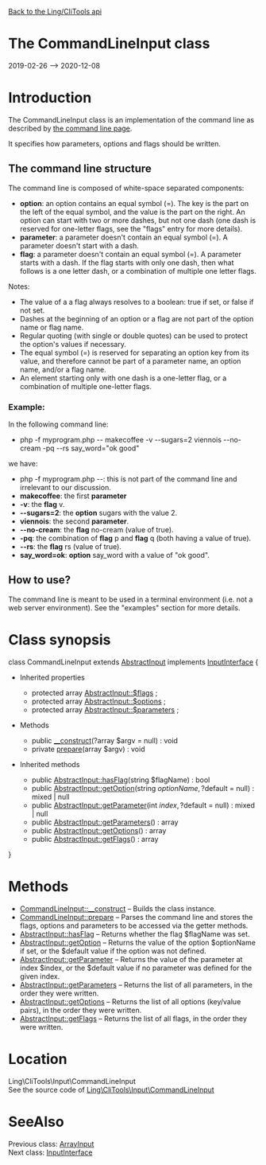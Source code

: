 [Back to the Ling/CliTools api](https://github.com/lingtalfi/CliTools/blob/master/doc/api/Ling/CliTools.md)



The CommandLineInput class
================
2019-02-26 --> 2020-12-08






Introduction
============

The CommandLineInput class is an implementation of the command line as described by [the command line page](https://github.com/lingtalfi/CliTools/blob/master/doc/pages/command-line.md).


It specifies how parameters, options and flags should be written.



The command line structure
---------------------

The command line is composed of white-space separated components:


- **option**: an option contains an equal symbol (=). The key is the part on the left of the equal symbol, and the value is the part on the right.
     An option can start with two or more dashes, but not one dash (one dash is reserved for one-letter flags, see the "flags" entry for more details).
- **parameter**: a parameter doesn't contain an equal symbol (=). A parameter doesn't start with a dash.
- **flag**: a parameter doesn't contain an equal symbol (=). A parameter starts with a dash.
             If the flag starts with only one dash, then what follows is a one letter dash, or a combination of multiple one letter flags.


Notes:
- The value of a a flag always resolves to a boolean: true if set, or false if not set.
- Dashes at the beginning of an option or a flag are not part of the option name or flag name.
- Regular quoting (with single or double quotes) can be used to protect the option's values if necessary.
- The equal symbol (=) is reserved for separating an option key from its value, and therefore cannot be part of a parameter name, an option name, and/or a flag name.
- An element starting only with one dash is a one-letter flag, or a combination of multiple one-letter flags.



### Example:

In the following command line:

- php -f myprogram.php -- makecoffee -v --sugars=2 viennois --no-cream -pq --rs say_word="ok good"


we have:

- php -f myprogram.php --: this is not part of the command line and irrelevant to our discussion.
- **makecoffee**: the first **parameter**
- **-v**: the **flag** v.
- **--sugars=2**: the **option** sugars with the value 2.
- **viennois**: the second **parameter**.
- **--no-cream**: the **flag** no-cream (value of true).
- **-pq**: the combination of **flag** p and **flag** q (both having a value of true).
- **--rs**: the **flag** rs (value of true).
- **say_word=ok**: **option** say_word with a value of "ok good".




How to use?
-------------

The command line is meant to be used in a terminal environment (i.e. not a web server environment).
See the "examples" section for more details.



Class synopsis
==============


class <span class="pl-k">CommandLineInput</span> extends [AbstractInput](https://github.com/lingtalfi/CliTools/blob/master/doc/api/Ling/CliTools/Input/AbstractInput.md) implements [InputInterface](https://github.com/lingtalfi/CliTools/blob/master/doc/api/Ling/CliTools/Input/InputInterface.md) {

- Inherited properties
    - protected array [AbstractInput::$flags](#property-flags) ;
    - protected array [AbstractInput::$options](#property-options) ;
    - protected array [AbstractInput::$parameters](#property-parameters) ;

- Methods
    - public [__construct](https://github.com/lingtalfi/CliTools/blob/master/doc/api/Ling/CliTools/Input/CommandLineInput/__construct.md)(?array $argv = null) : void
    - private [prepare](https://github.com/lingtalfi/CliTools/blob/master/doc/api/Ling/CliTools/Input/CommandLineInput/prepare.md)(array $argv) : void

- Inherited methods
    - public [AbstractInput::hasFlag](https://github.com/lingtalfi/CliTools/blob/master/doc/api/Ling/CliTools/Input/AbstractInput/hasFlag.md)(string $flagName) : bool
    - public [AbstractInput::getOption](https://github.com/lingtalfi/CliTools/blob/master/doc/api/Ling/CliTools/Input/AbstractInput/getOption.md)(string $optionName, ?$default = null) : mixed | null
    - public [AbstractInput::getParameter](https://github.com/lingtalfi/CliTools/blob/master/doc/api/Ling/CliTools/Input/AbstractInput/getParameter.md)(int $index, ?$default = null) : mixed | null
    - public [AbstractInput::getParameters](https://github.com/lingtalfi/CliTools/blob/master/doc/api/Ling/CliTools/Input/AbstractInput/getParameters.md)() : array
    - public [AbstractInput::getOptions](https://github.com/lingtalfi/CliTools/blob/master/doc/api/Ling/CliTools/Input/AbstractInput/getOptions.md)() : array
    - public [AbstractInput::getFlags](https://github.com/lingtalfi/CliTools/blob/master/doc/api/Ling/CliTools/Input/AbstractInput/getFlags.md)() : array

}






Methods
==============

- [CommandLineInput::__construct](https://github.com/lingtalfi/CliTools/blob/master/doc/api/Ling/CliTools/Input/CommandLineInput/__construct.md) &ndash; Builds the class instance.
- [CommandLineInput::prepare](https://github.com/lingtalfi/CliTools/blob/master/doc/api/Ling/CliTools/Input/CommandLineInput/prepare.md) &ndash; Parses the command line and stores the flags, options and parameters to be accessed via the getter methods.
- [AbstractInput::hasFlag](https://github.com/lingtalfi/CliTools/blob/master/doc/api/Ling/CliTools/Input/AbstractInput/hasFlag.md) &ndash; Returns whether the flag $flagName was set.
- [AbstractInput::getOption](https://github.com/lingtalfi/CliTools/blob/master/doc/api/Ling/CliTools/Input/AbstractInput/getOption.md) &ndash; Returns the value of the option $optionName if set, or the $default value if the option was not defined.
- [AbstractInput::getParameter](https://github.com/lingtalfi/CliTools/blob/master/doc/api/Ling/CliTools/Input/AbstractInput/getParameter.md) &ndash; Returns the value of the parameter at index $index, or the $default value if no parameter was defined for the given index.
- [AbstractInput::getParameters](https://github.com/lingtalfi/CliTools/blob/master/doc/api/Ling/CliTools/Input/AbstractInput/getParameters.md) &ndash; Returns the list of all parameters, in the order they were written.
- [AbstractInput::getOptions](https://github.com/lingtalfi/CliTools/blob/master/doc/api/Ling/CliTools/Input/AbstractInput/getOptions.md) &ndash; Returns the list of all options (key/value pairs), in the order they were written.
- [AbstractInput::getFlags](https://github.com/lingtalfi/CliTools/blob/master/doc/api/Ling/CliTools/Input/AbstractInput/getFlags.md) &ndash; Returns the list of all flags, in the order they were written.





Location
=============
Ling\CliTools\Input\CommandLineInput<br>
See the source code of [Ling\CliTools\Input\CommandLineInput](https://github.com/lingtalfi/CliTools/blob/master/Input/CommandLineInput.php)



SeeAlso
==============
Previous class: [ArrayInput](https://github.com/lingtalfi/CliTools/blob/master/doc/api/Ling/CliTools/Input/ArrayInput.md)<br>Next class: [InputInterface](https://github.com/lingtalfi/CliTools/blob/master/doc/api/Ling/CliTools/Input/InputInterface.md)<br>
